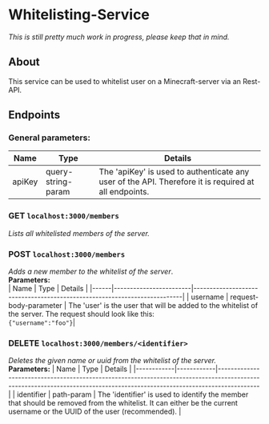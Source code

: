 # Whitelisting-Service
_This is still pretty much work in progress, please keep that in mind._

## About
This service can be used to whitelist user on a Minecraft-server via an Rest-API.

## Endpoints

### General parameters:
| Name | Type | Details |
|--------|--------------------|------------------------------------------------------------------------------------------------------|
| apiKey | query-string-param | The 'apiKey' is used to authenticate any user of the API. Therefore it is required at all endpoints. |

### GET `localhost:3000/members`  
  _Lists all whitelisted members of the server._
### POST `localhost:3000/members`  
  _Adds a new member to the whitelist of the server_.  
  **Parameters:**  
  | Name | Type | Details |
|------|------------------------|--------------------------------------------------------------------------|
| username | request-body-parameter | The 'user' is the user that will be added to the whitelist of the server. The request should look like this:<br>```{"username":"foo"}```|
### DELETE `localhost:3000/members/<identifier>`  
  _Deletes the given name or uuid from the whitelist of the server._  
  **Parameters:**
  | Name | Type | Details |
  |------------|------------|-------------------------------------------------------------------------------------------------------------------------------------------------------------------------|
  | identifier | path-param | The 'identifier' is used to identify the member that should be removed from the whitelist. It can either be the current username or the UUID of the user (recommended). |
